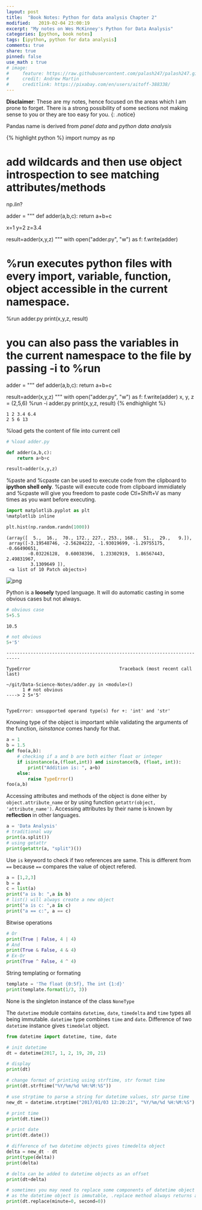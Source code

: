 ```yaml
---
layout: post
title:  "Book Notes: Python for data analysis Chapter 2"
modified:   2019-02-04 23:00:19
excerpt: "My notes on Wes McKinney's Python for Data Analysis"
categories: [python, book notes]
tags: [ipython, python for data analysis]
comments: true
share: true
pinned: false
use_math : true
# image:
#     feature: https://raw.githubusercontent.com/palash247/palash247.github.io/master/img/rubik.png
#     credit: Andrew Martin
#     creditlink: https://pixabay.com/en/users/aitoff-388338/
---
```


**Disclaimer**: These are my notes, hence focused on the areas which I am prone to forget. There is a strong possibility of some sections not making sense to you or they are too easy for you.
{: .notice}

Pandas name is derived from *panel data* and *python data analysis*

{% highlight python %}
import numpy as np
# add wildcards and then use object introspection to see matching attributes/methods
np.*lin*?

adder = """
def adder(a,b,c):
    return a+b+c
    
x=1
y=2
z=3.4

result=adder(x,y,z)
"""
with open("adder.py", "w") as f:
    f.write(adder)
    
# %run executes python files with every import, variable, function, object accessible in the current namespace.
%run adder.py
print(x,y,z, result)

# you can also pass the variables in the current namespace to the file by passing -i to %run
adder = """
def adder(a,b,c):
    return a+b+c

result=adder(x,y,z)
"""
with open("adder.py", "w") as f:
    f.write(adder)
x, y, z = (2,5,6)
%run -i adder.py
print(x,y,z, result)
{% endhighlight %}

    1 2 3.4 6.4
    2 5 6 13


%load gets the content of file into current cell


~~~python
# %load adder.py

def adder(a,b,c):
    return a+b+c

result=adder(x,y,z)

~~~

%paste and %cpaste can be used to execute code from the clipboard to **ipython shell only**. %paste will execute code from clipboard immidiately and %cpaste will give you freedom to paste code Ctl+Shift+V as many times as you want before executing.


~~~python
import matplotlib.pyplot as plt
%matplotlib inline
~~~


~~~python
plt.hist(np.random.randn(1000))
~~~




    (array([  5.,  16.,  70., 172., 227., 253., 168.,  51.,  29.,   9.]),
     array([-3.19548746, -2.56284222, -1.93019699, -1.29755175, -0.66490651,
            -0.03226128,  0.60038396,  1.23302919,  1.86567443,  2.49831967,
             3.1309649 ]),
     <a list of 10 Patch objects>)




![png](../../img/output_7_1.png)


Python is a **loosely** typed language. It will do automatic casting in some obvious cases but not always.


~~~python
# obvious case
5+5.5
~~~




    10.5




~~~python
# not obvious
5+'5'
~~~


    ---------------------------------------------------------------------------

    TypeError                                 Traceback (most recent call last)

    ~/git/Data-Science-Notes/adder.py in <module>()
          1 # not obvious
    ----> 2 5+'5'
    

    TypeError: unsupported operand type(s) for +: 'int' and 'str'


Knowing type of the object is important while validating the arguments of the function, *isinstance* comes handy for that.


~~~python
a = 1
b = 1.5
def foo(a,b):
    # checking if a and b are both either float or integer
    if isinstance(a,(float,int)) and isinstance(b, (float, int)):
        print("Addition is: ", a+b)
    else:
        raise TypeError()
foo(a,b)
~~~

Accessing attributes and methods of the object is done either by `object.attribute_name` or by using function `getattr(object, 'attribute_name')`. Accessing attributes by their name is known by **reflection** in other languages.


~~~python
a = 'Data Analysis'
# traditional way
print(a.split())
# using getattr
print(getattr(a, "split")())
~~~

Use `is` keyword to check if two references are same. This is different from `==` because `==` compares the value of object refered.


~~~python
a = [1,2,3]
b = a
c = list(a)
print("a is b: ",a is b)
# list() will always create a new object
print("a is c: ",a is c)
print("a == c:", a == c)
~~~

Bitwise operations


~~~python
# Or
print(True | False, 4 | 4)
# And
print(True & False, 4 & 4)
# Ex-Or
print(True ^ False, 4 ^ 4)
~~~

String templating or formating


~~~python
template = 'The float {0:5f}, The int {1:d}'
print(template.format(1/3, 3))
~~~

None is the singleton instance of the class `NoneType` 

The `datetime` module contains `datetime`, `date`, `timedelta` and `time` types all being immutable. `datetime` type combines `time` and `date`. Difference of two `datetime` instance gives `timedelat` object.


~~~python
from datetime import datetime, time, date

# init datetime
dt = datetime(2017, 1, 2, 19, 20, 21)

# display
print(dt)

# change format of printing using strftime, str format time
print(dt.strftime("%Y/%m/%d %H:%M:%S"))

# use strptime to parse a string for datetime values, str parse time
new_dt = datetime.strptime("2017/01/03 12:20:21", "%Y/%m/%d %H:%M:%S")

# print time 
print(dt.time())

# print date
print(dt.date())

# difference of two datetime objects gives timedelta object
delta = new_dt - dt
print(type(delta))
print(delta)

# delta can be added to datetime objects as an offset
print(dt+delta)

# sometimes you may need to replace some components of datetime object
# as the datetime object is immutable, .replace method always returns a new object
print(dt.replace(minute=0, second=0))
~~~
